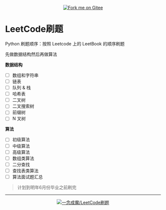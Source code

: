 <p align='center'>
<a href='https://gitee.com/eternidad33/leetcode/tree/python/'><img src='https://gitee.com/eternidad33/leetcode/widgets/widget_6.svg' alt='Fork me on Gitee'></img></a></p>

# LeetCode刷题

Python 刷题顺序：按照 Leetcode 上的 LeetBook 的顺序刷题

先做数据结构然后再做算法

**数据结构**

- [ ] 数组和字符串
- [ ] 链表
- [ ] 队列 & 栈
- [ ] 哈希表
- [ ] 二叉树
- [ ] 二叉搜索树
- [ ] 前缀树
- [ ] N 叉树

**算法**

- [ ] 初级算法
- [ ] 中级算法
- [ ] 高级算法
- [ ] 数组类算法
- [ ] 二分查找
- [ ] 查找表类算法
- [ ] 算法面试题汇总

> 计划到明年6月份毕业之前刷完

---

<p align='center'>
<a href='https://gitee.com/eternidad33/leetcode/tree/python/'><img src='https://gitee.com/eternidad33/leetcode/widgets/widget_card.svg?colors=393222,ebdfc1,fffae5,d8ca9f,393222,a28b40' alt='一念成魔/LeetCode刷题'></img></a></p>

